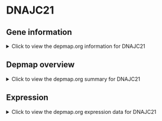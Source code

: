 <h1>DNAJC21</h1>

<h2>Gene information</h2>
<details>
  <summary>Click to view the depmap.org information for DNAJC21</summary>
  <p><a href="https://depmap.org/portal/gene/DNAJC21?tab=about" target="_BLANK">Open page in a new tab...</a></p>
  <iframe src="https://depmap.org/portal/gene/DNAJC21?tab=about" style="border:none;width:100%;height:800px"></iframe>
</details>

<h2>Depmap overview</h2>
<details>
  <summary>Click to view the depmap.org summary for DNAJC21</summary>
  <p><a href="https://depmap.org/portal/gene/DNAJC21?tab=overview" target="_BLANK">Open page in a new tab...</a></p>
  <iframe src="https://depmap.org/portal/gene/DNAJC21?tab=overview" style="border:none;width:100%;height:800px"></iframe>
</details>

<h2>Expression</h2>
<details>
  <summary>Click to view the depmap.org expression data for DNAJC21</summary>
  <p><a href="https://depmap.org/portal/gene/DNAJC21?tab=characterization" target="_BLANK">Open page in a new tab...</a></p>
  <iframe src="https://depmap.org/portal/gene/DNAJC21?tab=characterization" style="border:none;width:100%;height:800px"></iframe>
</details>


<!--
<h2>Reactome Pathway diagram</h2>
<details>
  <summary>Click to view the Reactome pathway for DNAJC21</summary>
  <p><a href="PURL" target="_BLANK">Open page in a new tab...</a></p>
  PNAME
</details>
-->


